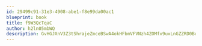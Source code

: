```yaml
---
id: 29499c91-31e3-4908-abe1-f8e99da00ac1
blueprint: book
title: f9W3QcTqaC
author: h2ln05mbWQ
description: GvHGJXnV3Z3tShrajeZmceBSwA4okHFbmVFVNzh4ZOMfx9uxLnGZZRD0BucuOX4EK7RxKtgXmQtDDzvfonEkt4sucZtH8P0thPht
---
```

